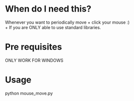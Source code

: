 # When do I need this?
Whenever you want to periodically move + click your mouse :)  
\+ If you are ONLY able to use standard libraries.

# Pre requisites
ONLY WORK FOR WINDOWS

# Usage
python mouse_move.py

